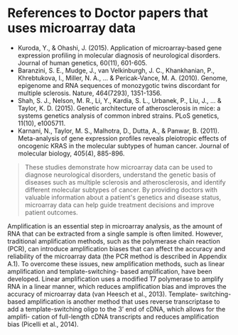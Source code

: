 # References to Doctor papers that uses microarray data
- Kuroda, Y., & Ohashi, J. (2015). Application of microarray-based gene expression profiling in molecular diagnosis of neurological disorders. Journal of human genetics, 60(11), 601-605.
- Baranzini, S. E., Mudge, J., van Velkinburgh, J. C., Khankhanian, P., Khrebtukova, I., Miller, N. A., ... & Pericak-Vance, M. A. (2010). Genome, epigenome and RNA sequences of monozygotic twins discordant for multiple sclerosis. Nature, 464(7293), 1351-1356.
- Shah, S. J., Nelson, M. R., Li, Y., Kardia, S. L., Urbanek, P., Liu, J., ... & Taylor, K. D. (2015). Genetic architecture of atherosclerosis in mice: a systems genetics analysis of common inbred strains. PLoS genetics, 11(10), e1005711.
- Karnani, N., Taylor, M. S., Malhotra, D., Dutta, A., & Panwar, B. (2011). Meta-analysis of gene expression profiles reveals pleiotropic effects of oncogenic KRAS in the molecular subtypes of human cancer. Journal of molecular biology, 405(4), 885-896.
> These studies demonstrate how microarray data can be used to diagnose neurological disorders, understand the genetic basis of diseases such as multiple sclerosis and atherosclerosis, and identify different molecular subtypes of cancer. By providing doctors with valuable information about a patient's genetics and disease status, microarray data can help guide treatment decisions and improve patient outcomes.

Amplification is an essential step in microarray analysis, as the amount of RNA
that can be extracted from a single sample is often limited. However, traditional
amplification methods, such as the polymerase chain reaction (PCR), can introduce
amplification biases that can affect the accuracy and reliability of the microarray
data (the PCR method is described in Appendix A.1). To overcome these issues,
new amplification methods, such as linear amplification and template-switching-
based amplification, have been developed. Linear amplification uses a modified T7
polymerase to amplify RNA in a linear manner, which reduces amplification bias
and improves the accuracy of microarray data (van Heesch et al., 2013). Template-
switching-based amplification is another method that uses reverse transcriptase to
add a template-switching oligo to the 3’ end of cDNA, which allows for the amplifi-
cation of full-length cDNA transcripts and reduces amplification bias (Picelli et al.,
2014).

 
